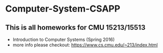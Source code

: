 # Computer-System-CSAPP

## This is all homeworks for CMU 15213/15513 
- Introduction to Computer Systems (Spring 2016)
- more info please checkout: https://www.cs.cmu.edu/~213/index.html

